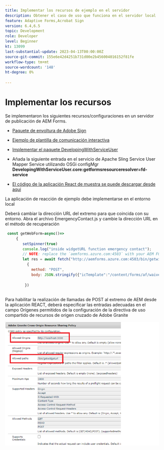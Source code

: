 ```yaml
---
title: Implementar los recursos de ejemplo en el servidor
description: Obtener el caso de uso que funciona en el servidor local
feature: Adaptive Forms,Acrobat Sign
version: 6.4,6.5
topic: Development
role: Developer
level: Beginner
kt: 13099
last-substantial-update: 2023-04-13T00:00:00Z
source-git-commit: 155e6e42d4251b731d00e2b456004016152f81fe
workflow-type: tm+mt
source-wordcount: '148'
ht-degree: 0%

---
```


# Implementar los recursos

Se implementaron los siguientes recursos/configuraciones en un servidor de publicación de AEM Forms.

* [Paquete de envoltura de Adobe Sign](assets/AcrobatSign.core-1.0.0-SNAPSHOT.jar)

* [Ejemplo de plantilla de comunicación interactiva](assets/waiver-interactive-communication.zip)
* [Implementar el paquete DevelopingWithServiceUser](https://experienceleague.adobe.com/docs/experience-manager-learn/assets/developingwithserviceuser.zip)
* Añada la siguiente entrada en el servicio de Apache Sling Service User Mapper Service utilizando OSGi configMgr
   **DevelopingWithServiceUser.core:getformsresourceresolver=fd-service**
* [El código de la aplicación React de muestra se puede descargar desde aquí](assets/src.zip)



La aplicación de reacción de ejemplo debe implementarse en el entorno local

Deberá cambiar la dirección URL del extremo para que coincida con su entorno. Abra el archivo EmergencyContact.js y cambie la dirección URL en el método de recuperación

```javascript
 const getWebForm=async()=>
     {
        setSpinner(true)
        console.log("inside widgetURL function emergency contact");
        // NOTE: replace the `aemforms.azure.com:4503` with your AEM FORM server
        let res = await fetch("http://aemforms.azure.com:4503/bin/getwidgeturl",
          {
            method: "POST",
            body: JSON.stringify({"icTemplate":"/content/forms/af/waiver/waiver/channels/print","waiver":formData})
                     
         })
 
```

Para habilitar la realización de llamadas de POST al extremo de AEM desde la aplicación REACT, deberá especificar las entradas adecuadas en el campo Orígenes permitidos de la configuración de la directiva de uso compartido de recursos de origen cruzado de Adobe Granite

![configuración de cors](assets/cors-settings.png)



